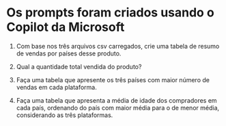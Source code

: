 # Os prompts foram criados usando o Copilot da Microsoft

1. Com base nos três arquivos csv carregados, crie uma tabela de resumo de vendas por países desse produto.

2. Qual a quantidade total vendida do produto?

3. Faça uma tabela que apresente os três países com maior número de vendas em cada plataforma.

4. Faça uma tabela que apresenta a média de idade dos compradores em cada país, ordenando do país com maior média para o de menor média, considerando as três plataformas.
   
